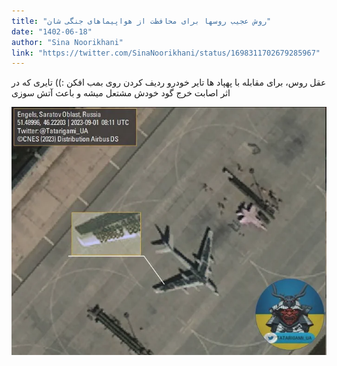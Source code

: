 ```yaml
---
title: "روش عجیب روسها برای محافظت از هواپیماهای جنگی شان"
date: "1402-06-18"
author: "Sina Noorikhani"
link: "https://twitter.com/SinaNoorikhani/status/1698311702679285967"
---
```


عقل روس، برای مقابله با پهپاد ها تایر خودرو ردیف کردن روی بمب افکن :)) تایری که در اثر اصابت خرج گود خودش مشتعل میشه و باعث آتش سوزی

![روش عجیب روسها برای محافظت از هواپیماهای جنگی شان](./Russie-estetar-ajib.webp)

